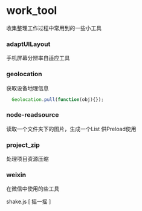 # work_tool

  收集整理工作过程中常用到的一些小工具

### adaptUILayout
  
  手机屏幕分辨率自适应工具

### geolocation
  
  获取设备地理信息

```javascript
  Geolocation.pull(function(obj){});
```

### node-readsource
  
  读取一个文件夹下的图片，生成一个List 供Preload使用

### project_zip
  
  处理项目资源压缩

### weixin

  在微信中使用的些工具
  
  shake.js [ 摇一摇 ]
